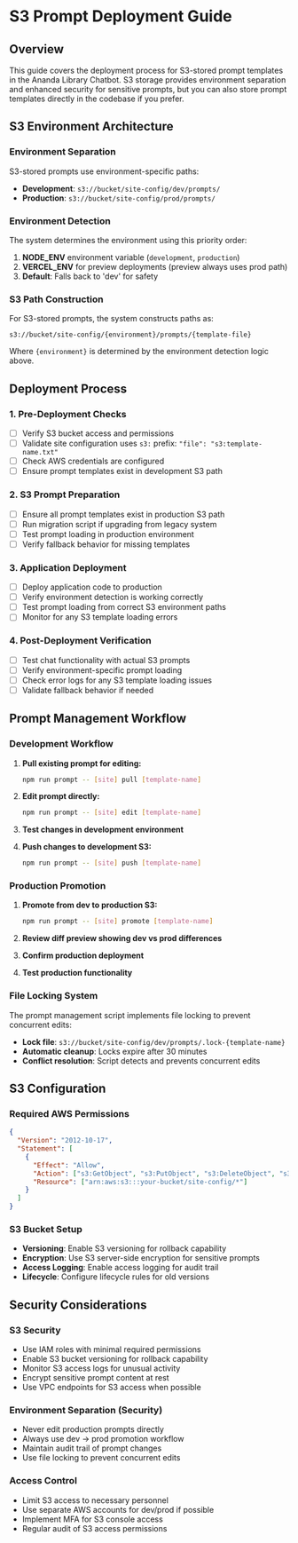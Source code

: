 # S3 Prompt Deployment Guide

## Overview

This guide covers the deployment process for S3-stored prompt templates in the Ananda Library Chatbot. S3 storage
provides environment separation and enhanced security for sensitive prompts, but you can also store prompt templates
directly in the codebase if you prefer.

## S3 Environment Architecture

### Environment Separation

S3-stored prompts use environment-specific paths:

- **Development**: `s3://bucket/site-config/dev/prompts/`
- **Production**: `s3://bucket/site-config/prod/prompts/`

### Environment Detection

The system determines the environment using this priority order:

1. **NODE_ENV** environment variable (`development`, `production`)
2. **VERCEL_ENV** for preview deployments (preview always uses prod path)
3. **Default**: Falls back to 'dev' for safety

### S3 Path Construction

For S3-stored prompts, the system constructs paths as:

```url
s3://bucket/site-config/{environment}/prompts/{template-file}
```

Where `{environment}` is determined by the environment detection logic above.

## Deployment Process

### 1. Pre-Deployment Checks

- [ ] Verify S3 bucket access and permissions
- [ ] Validate site configuration uses `s3:` prefix: `"file": "s3:template-name.txt"`
- [ ] Check AWS credentials are configured
- [ ] Ensure prompt templates exist in development S3 path

### 2. S3 Prompt Preparation

- [ ] Ensure all prompt templates exist in production S3 path
- [ ] Run migration script if upgrading from legacy system
- [ ] Test prompt loading in production environment
- [ ] Verify fallback behavior for missing templates

### 3. Application Deployment

- [ ] Deploy application code to production
- [ ] Verify environment detection is working correctly
- [ ] Test prompt loading from correct S3 environment paths
- [ ] Monitor for any S3 template loading errors

### 4. Post-Deployment Verification

- [ ] Test chat functionality with actual S3 prompts
- [ ] Verify environment-specific prompt loading
- [ ] Check error logs for any S3 template loading issues
- [ ] Validate fallback behavior if needed

## Prompt Management Workflow

### Development Workflow

1. **Pull existing prompt for editing:**

   ```bash
   npm run prompt -- [site] pull [template-name]
   ```

2. **Edit prompt directly:**

   ```bash
   npm run prompt -- [site] edit [template-name]
   ```

3. **Test changes in development environment**

4. **Push changes to development S3:**

   ```bash
   npm run prompt -- [site] push [template-name]
   ```

### Production Promotion

1. **Promote from dev to production S3:**

   ```bash
   npm run prompt -- [site] promote [template-name]
   ```

2. **Review diff preview showing dev vs prod differences**

3. **Confirm production deployment**

4. **Test production functionality**

### File Locking System

The prompt management script implements file locking to prevent concurrent edits:

- **Lock file**: `s3://bucket/site-config/dev/prompts/.lock-{template-name}`
- **Automatic cleanup**: Locks expire after 30 minutes
- **Conflict resolution**: Script detects and prevents concurrent edits

## S3 Configuration

### Required AWS Permissions

```json
{
  "Version": "2012-10-17",
  "Statement": [
    {
      "Effect": "Allow",
      "Action": ["s3:GetObject", "s3:PutObject", "s3:DeleteObject", "s3:ListBucket"],
      "Resource": ["arn:aws:s3:::your-bucket/site-config/*"]
    }
  ]
}
```

### S3 Bucket Setup

- **Versioning**: Enable S3 versioning for rollback capability
- **Encryption**: Use S3 server-side encryption for sensitive prompts
- **Access Logging**: Enable access logging for audit trail
- **Lifecycle**: Configure lifecycle rules for old versions

## Security Considerations

### S3 Security

- Use IAM roles with minimal required permissions
- Enable S3 bucket versioning for rollback capability
- Monitor S3 access logs for unusual activity
- Encrypt sensitive prompt content at rest
- Use VPC endpoints for S3 access when possible

### Environment Separation (Security)

- Never edit production prompts directly
- Always use dev → prod promotion workflow
- Maintain audit trail of prompt changes
- Use file locking to prevent concurrent edits

### Access Control

- Limit S3 access to necessary personnel
- Use separate AWS accounts for dev/prod if possible
- Implement MFA for S3 console access
- Regular audit of S3 access permissions
